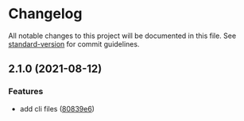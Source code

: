 # Changelog

All notable changes to this project will be documented in this file. See [standard-version](https://github.com/conventional-changelog/standard-version) for commit guidelines.

## 2.1.0 (2021-08-12)


### Features

* add cli files ([80839e6](https://github.com/friedrith/node-wifi-cli/commit/80839e6bd8ce1cca400c7039efa4b7283d8577f9))
